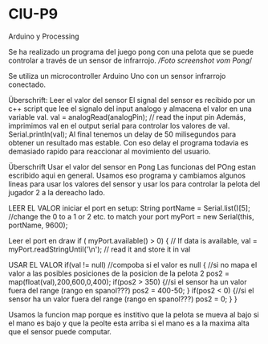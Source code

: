 # CIU-P9
Arduino y Processing

Se ha realizado un programa del juego pong con una pelota que se puede controlar a través de un sensor de infrarrojo.
*/Foto screenshot vom Pong*/

Se utiliza un microcontroller Arduino Uno con un sensor infrarrojo conectado.

Überschrift: Leer el valor del sensor
El signal del sensor es recibido por un c++ script que lee el signalo del input analogo y almacena el valor en una variable val.
val = analogRead(analogPin);  // read the input pin
Además, imprimimos val en el output serial para controlar los valores de val.
Serial.println(val);
Al final tenemos un delay de 50 milisegundos para obtener un resultado mas estable. Con eso delay el programa todavia es demasiado rapido para reaccionar al movimiento del usuario.

Überschrift
Usar el valor del sensor en Pong
Las funcionas del POng estan escribido aqui en general.
Usamos eso programa y cambiamos algunos lineas para usar los valores del sensor y usar los para controlar la pelota del jugador 2 a la dereacho lado.

LEER EL VALOR
iniciar el port en setup:
String portName = Serial.list()[5]; //change the 0 to a 1 or 2 etc. to match your port
myPort = new Serial(this, portName, 9600);

Leer el port en draw
 if ( myPort.available() > 0)
  {  // If data is available,
    val = myPort.readStringUntil('\n'); // read it and store it in val
    
USAR EL VALOR 
if(val != null) //compoba si el valor es null
    { //si no mapa el valor a las posibles posiciones de la posicion de la pelota 2
    pos2 = map(float(val),200,600,0,400);
    if(pos2 > 350)
    {//si el sensor ha un valor fuera del range (rango en spanol???)
      pos2 = 400-50;
    }
    if(pos2 < 0)
    {//si el sensor ha un valor fuera del range (rango en spanol???)
      pos2 = 0;
    }
  }


Usamos la funcion map porque es institivo que la pelota se mueva al bajo si el mano es bajo y que la peolte esta arriba si el mano es a la maxima alta que el sensor puede computar.
